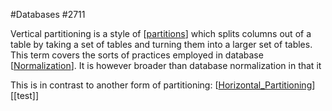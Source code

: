 #Databases
#2711

Vertical partitioning is a style of [[partitions]] which splits columns out of a table by taking a set of tables and turning them into a larger set of tables. This term covers the sorts of practices employed in database [[Normalization]]. It is however broader than database normalization in that it 


This is in contrast to another form of partitioning: [[Horizontal_Partitioning]] [[test]]

[//begin]: # "Autogenerated link references for markdown compatibility"
[partitions]: partitions "partitions"
[Normalization]: Normalization "Normalization"
[Horizontal_Partitioning]: Horizontal_Partitioning "Horizontal_Partitioning"
[//end]: # "Autogenerated link references"